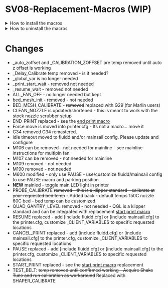 # SV08-Replacement-Macros (WIP)

<details>
<summary>How to install the macros</summary>

```
cd ~
git clone https://github.com/ss1gohan13/SV08-Replacement-Macros.git
cd SV08-Replacement-Macros
./install-macros.sh
```

This will:

1) Stop the Klipper service
2) Download the macro config from the github
3) Backup the existing macro to `~/printer_data/config/backup/`
4) Install the replacement macro
5) Restart the klipper service
6) OPTIONAL: Ask to install a replacement start print macro

</details>

<details>
<summary>How to uninstall the macros</summary>

```
cd ~/SV08-Replacement-Macros
./install-macros.sh -u

# Then remove the repository
cd ~
rm -rf SV08-Replacement-Macros
```

This will:

1) Stop the Klipper service
2) Remove the replacement macros.cfg if no backup exists
3) Restore your original macros.cfg from backup (if one exists)
4) Restart the Klipper service

</details>

# Changes

- _auto_zoffset and _CALIBRATION_ZOFFSET are temp removed until auto z offset is working
- _Delay_Calibrate temp removed - is it needed?
- _global_var is no longer needed
- _print_start_wait - removed not needed
- _resume_wait - removed not needed
- ALL_FAN_OFF - no longer needed but kept
- bed_mesh_init - removed - not needed
- BED_MESH_CALIBRATE - ~~removed~~ replaced with G29 (for Marlin users)
- CLEAN_NOZZLE is updated/shortened - this is meant to work with the stock nozzle scrubber setup
- END_PRINT replaced - see the [end print macro](https://github.com/ss1gohan13/A-Better-End-Print-Macro)
- Force move is moved into printer.cfg - Its not a macro... move it
- ~~G34 removed~~ G34 remastered.
- idle timeout moved to fluidd and/or mainsail config. Please update and configure
- M106 can be removed - not needed for mainline - see mainline instructions for multipin fan
- M107 can be removed - not needed for mainline
- M109 removed - not needed
- M190 removed - not needed
- M600 modified - only use PAUSE - use/customize fluidd/mainsail config to use PAUSE macro and parking position
- **NEW** mainled - toggle main LED light in printer
- PROBE_CALIBRATE ~~removed - this is a klipper standard - calibrate at your requested bed temp~~ - Added back - default temps 150C nozzle 60C bed - bed temp can be customized
- QUAD_GANTRY_LEVEL removed - not needed - QGL is a klipper standard and can be integrated with replacement [start print macro](https://github.com/ss1gohan13/A-better-print_start-macro-SV08)
- RESUME replaced - add [include fluidd.cfg] or [include mainsail.cfg] to the printer.cfg, customize _CLIENT_VARIABLES to specific requested locations
- CANCEL_PRINT replaced - add [include fluidd.cfg] or [include mainsail.cfg] to the printer.cfg, customize _CLIENT_VARIABLES to specific requested locations
- PAUSE replaced - add [include fluidd.cfg] or [include mainsail.cfg] to the printer.cfg, customize _CLIENT_VARIABLES to specific requested locations
- START_PRINT replaced - see the [start print macro](https://github.com/ss1gohan13/A-better-print_start-macro-SV08) replacement
- TEST_BELT: ~~temp removed until confirmed working - Acquire Shake Tune and run calibration as workaround~~ Replaced with SHAPER_CALIBRATE
